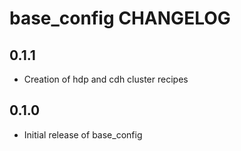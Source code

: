 # base_config CHANGELOG
## 0.1.1
- Creation of hdp and cdh cluster recipes

## 0.1.0
- Initial release of base_config
